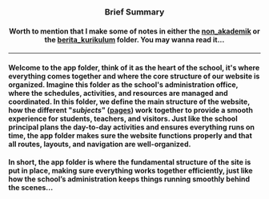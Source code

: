 ### <div align="center">Brief Summary</div>
#### <div align="center">Worth to mention that I make some of notes in either the [__non_akademik__](./non_akademik/) or the [__berita_kurikulum__](./berita_kurikulum) folder. You may wanna read it...</div>
---

#### Welcome to the __app__ folder, think of it as the heart of the school, it's where everything comes together and where the core structure of our website is organized. Imagine this folder as the school's administration office, where the schedules, activities, and resources are managed and coordinated. In this folder, we define the main structure of the website, how the different "*subjects*" ([pages](./page.tsx)) work together to provide a smooth experience for students, teachers, and visitors. Just like the school principal plans the day-to-day activities and ensures everything runs on time, the app folder makes sure the website functions properly and that all routes, layouts, and navigation are well-organized.

#### In short, the app folder is where the fundamental structure of the site is put in place, making sure everything works together efficiently, just like how the school’s administration keeps things running smoothly behind the scenes...